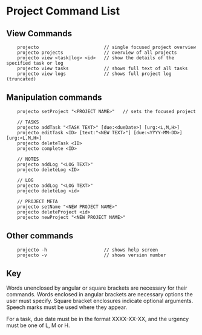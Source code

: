 # Project Command List

## View Commands

```
    projecto                        // single focused project overview
    projecto projects               // overview of all projects
    projecto view <task|log> <id>   // show the details of the specified task or log
    projecto view tasks             // shows full text of all tasks
    projecto view logs              // shows full project log (truncated)
```

## Manipulation commands

```
    projecto setProject "<PROJECT NAME>"   // sets the focused project

    // TASKS
    projecto addTask "<TASK TEXT>" [due:<dueDate>] [urg:<L,M,H>]
    projecto editTask <ID> [text:"<NEW TEXT>"] [due:<YYYY-MM-DD>] [urg:<L,M,H>]
    projecto deleteTask <ID>
    projecto complete <ID>

    // NOTES
    projecto addLog "<LOG TEXT>"
    projecto deleteLog <ID>

    // LOG
    projecto addLog "<LOG TEXT>"
    projecto deleteLog <id>

    // PROJECT META
    projecto setName "<NEW PROJECT NAME>"
    projecto deleteProject <id>
    projecto newProject "<NEW PROJECT NAME>"
```

## Other commands

```
    projecto -h                     // shows help screen
    projecto -v                     // shows version number
```

## Key
Words unenclosed by angular or square brackets are necessary for their commands. Words enclosed in angular brackets are necessary options the user must specify. Square bracket enclosures indicate optional arguments. Speech marks must be used where they appear.

For a task, due date must be in the format XXXX-XX-XX, and the urgency must be one of L, M or H.